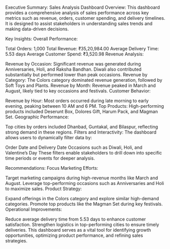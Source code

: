 Executive Summary: Sales Analysis Dashboard
Overview:
This dashboard provides a comprehensive analysis of sales performance across key metrics such as revenue, orders, customer spending, and delivery timelines. It is designed to assist stakeholders in understanding sales trends and making data-driven decisions.

Key Insights:
Overall Performance:

Total Orders: 1,000
Total Revenue: ₹35,20,984.00
Average Delivery Time: 5.53 days
Average Customer Spend: ₹3,520.98
Revenue Analysis:

Revenue by Occasion:
Significant revenue was generated during Anniversaries, Holi, and Raksha Bandhan.
Diwali also contributed substantially but performed lower than peak occasions.
Revenue by Category:
The Colors category dominated revenue generation, followed by Soft Toys and Plants.
Revenue by Month:
Revenue peaked in March and August, likely tied to key occasions and festivals.
Customer Behavior:

Revenue by Hour:
Most orders occurred during late morning to early evening, peaking between 10 AM and 6 PM.
Top Products:
High-performing products included Deserunt Box, Dolores Gift, Harum Pack, and Magman Set.
Geographic Performance:

Top cities by orders included Dhanbad, Guntakal, and Bilaspur, reflecting strong demand in these regions.
Filters and Interactivity:
The dashboard allows users to dynamically filter data by:

Order Date and Delivery Date
Occasions such as Diwali, Holi, and Valentine’s Day
These filters enable stakeholders to drill down into specific time periods or events for deeper analysis.

Recommendations:
Focus Marketing Efforts:

Target marketing campaigns during high-revenue months like March and August.
Leverage top-performing occasions such as Anniversaries and Holi to maximize sales.
Product Strategy:

Expand offerings in the Colors category and explore similar high-demand categories.
Promote top products like the Magman Set during key festivals.
Operational Improvements:

Reduce average delivery time from 5.53 days to enhance customer satisfaction.
Strengthen logistics in top-performing cities to ensure timely deliveries.
This dashboard serves as a vital tool for identifying growth opportunities, optimizing product performance, and refining sales strategies.
